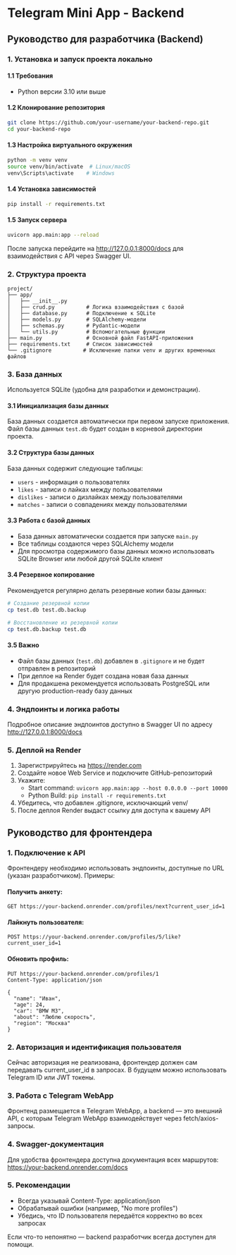 # Telegram Mini App - Backend

## Руководство для разработчика (Backend)

### 1. Установка и запуск проекта локально

#### 1.1 Требования
- Python версии 3.10 или выше

#### 1.2 Клонирование репозитория
```bash
git clone https://github.com/your-username/your-backend-repo.git
cd your-backend-repo
```

#### 1.3 Настройка виртуального окружения
```bash
python -m venv venv
source venv/bin/activate  # Linux/macOS
venv\Scripts\activate    # Windows
```

#### 1.4 Установка зависимостей
```bash
pip install -r requirements.txt
```

#### 1.5 Запуск сервера
```bash
uvicorn app.main:app --reload
```

После запуска перейдите на http://127.0.0.1:8000/docs для взаимодействия с API через Swagger UI.

### 2. Структура проекта

```
project/
├── app/
│   ├── __init__.py
│   ├── crud.py          # Логика взаимодействия с базой
│   ├── database.py      # Подключение к SQLite
│   ├── models.py        # SQLAlchemy-модели
│   ├── schemas.py       # Pydantic-модели
│   └── utils.py         # Вспомогательные функции
├── main.py              # Основной файл FastAPI-приложения
├── requirements.txt     # Список зависимостей
└── .gitignore          # Исключение папки venv и других временных файлов
```

### 3. База данных
Используется SQLite (удобна для разработки и демонстрации). 

#### 3.1 Инициализация базы данных
База данных создается автоматически при первом запуске приложения. Файл базы данных `test.db` будет создан в корневой директории проекта.

#### 3.2 Структура базы данных
База данных содержит следующие таблицы:
- `users` - информация о пользователях
- `likes` - записи о лайках между пользователями
- `dislikes` - записи о дизлайках между пользователями
- `matches` - записи о совпадениях между пользователями

#### 3.3 Работа с базой данных
- База данных автоматически создается при запуске `main.py`
- Все таблицы создаются через SQLAlchemy модели
- Для просмотра содержимого базы данных можно использовать SQLite Browser или любой другой SQLite клиент

#### 3.4 Резервное копирование
Рекомендуется регулярно делать резервные копии базы данных:
```bash
# Создание резервной копии
cp test.db test.db.backup

# Восстановление из резервной копии
cp test.db.backup test.db
```

#### 3.5 Важно
- Файл базы данных (`test.db`) добавлен в `.gitignore` и не будет отправлен в репозиторий
- При деплое на Render будет создана новая база данных
- Для продакшена рекомендуется использовать PostgreSQL или другую production-ready базу данных

### 4. Эндпоинты и логика работы
Подробное описание эндпоинтов доступно в Swagger UI по адресу http://127.0.0.1:8000/docs

### 5. Деплой на Render
1. Зарегистрируйтесь на https://render.com
2. Создайте новое Web Service и подключите GitHub-репозиторий
3. Укажите:
   - Start command: `uvicorn app.main:app --host 0.0.0.0 --port 10000`
   - Python Build: `pip install -r requirements.txt`
4. Убедитесь, что добавлен .gitignore, исключающий venv/
5. После деплоя Render выдаст ссылку для доступа к вашему API

## Руководство для фронтендера

### 1. Подключение к API

Фронтендеру необходимо использовать эндпоинты, доступные по URL (указан разработчиком). Примеры:

#### Получить анкету:
```http
GET https://your-backend.onrender.com/profiles/next?current_user_id=1
```

#### Лайкнуть пользователя:
```http
POST https://your-backend.onrender.com/profiles/5/like?current_user_id=1
```

#### Обновить профиль:
```http
PUT https://your-backend.onrender.com/profiles/1
Content-Type: application/json

{
  "name": "Иван",
  "age": 24,
  "car": "BMW M3",
  "about": "Люблю скорость",
  "region": "Москва"
}
```

### 2. Авторизация и идентификация пользователя
Сейчас авторизация не реализована, фронтендер должен сам передавать current_user_id в запросах. В будущем можно использовать Telegram ID или JWT токены.

### 3. Работа с Telegram WebApp
Фронтенд размещается в Telegram WebApp, а backend — это внешний API, с которым Telegram WebApp взаимодействует через fetch/axios-запросы.

### 4. Swagger-документация
Для удобства фронтендера доступна документация всех маршрутов:
https://your-backend.onrender.com/docs

### 5. Рекомендации
- Всегда указывай Content-Type: application/json
- Обрабатывай ошибки (например, "No more profiles")
- Убедись, что ID пользователя передаётся корректно во всех запросах

Если что-то непонятно — backend разработчик всегда доступен для помощи. 